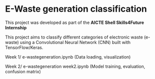 # E-Waste generation classification 


This project was developed as part of the **AICTE  Shell Skills4Future Internship**

This project aims to classify different categories of electronic waste (e-waste) using a Convolutional Neural Network (CNN) built with TensorFlow/Keras.

 Week 1/ e-wastegeneration.ipynb (Data loading, visualization)

 
 Week 2/ e-wastegeneration week2.ipynb   (Model training, evaluation, confusion matrix)
